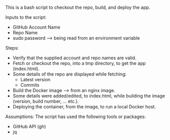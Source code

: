 This is a bash script to checkout the repo, build, and deploy the app.

Inputs to the script:
 - GitHub Account Name
 - Repo Name
 - sudo password --> being read from an environment variable

Steps:
 - Verify that the supplied account and repo names are valid.
 - Fetch or checkout the repo, into a tmp directory, to get the app (index.html).
 - Some details of the repo are displayed while fetching:
    - Latest version
    - Commits
 - Build the Docker image --> from an nginx image.
 - Some details were added/edited, to index.html, while building the image (version, build number, ... etc.).
 - Deploying the container, from the image, to run a local Docker host.

Assumptions:
The script has used the following tools or packages:
 - GitHub API (gh)
 - jq
